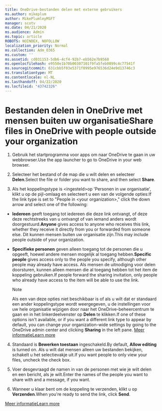 ```yaml
---
title: OneDrive-bestanden delen met externe gebruikers
ms.author: mikeplum
author: MikePlumleyMSFT
manager: scotv
ms.date: 04/21/2020
ms.audience: Admin
ms.topic: article
ROBOTS: NOINDEX, NOFOLLOW
localization_priority: Normal
ms.collection: Adm_O365
ms.custom: ''
ms.assetid: cd031153-5db6-4cf4-92b7-eb562e7b9568
ms.openlocfilehash: e9550e1b70b00307101f9fa5feb0899c4c77541f
ms.sourcegitcommit: 631cbb5f03e5371f0995e976536d24e9d13746c3
ms.translationtype: MT
ms.contentlocale: nl-NL
ms.lasthandoff: 04/22/2020
ms.locfileid: "43742326"
---
```

# <a name="share-files-in-onedrive-with-people-outside-your-organization"></a><span data-ttu-id="22d94-102">Bestanden delen in OneDrive met mensen buiten uw organisatie</span><span class="sxs-lookup"><span data-stu-id="22d94-102">Share files in OneDrive with people outside your organization</span></span>

1. <span data-ttu-id="22d94-103">Gebruik het startprogramma voor apps om naar OneDrive te gaan in uw webbrowser.</span><span class="sxs-lookup"><span data-stu-id="22d94-103">Use the app launcher to go to OneDrive in your web browser.</span></span> 
    
2. <span data-ttu-id="22d94-104">Selecteer het bestand of de map die u wilt delen en selecteer **Delen**.</span><span class="sxs-lookup"><span data-stu-id="22d94-104">Select the file or folder you want to share, and then select **Share**.</span></span> 
    
3. <span data-ttu-id="22d94-105">Als het koppelingstype is \<ingesteld\>op 'Personen in uw organisatie', klikt u op de pijl-omlaag en selecteert u een van de volgende opties:</span><span class="sxs-lookup"><span data-stu-id="22d94-105">If the link type is set to "People in \<your organization\>," click the down arrow and select one of the following:</span></span> 
    
  - <span data-ttu-id="22d94-106">**Iedereen** geeft toegang tot iedereen die deze link ontvangt, of deze deze rechtstreeks van u ontvangt of van iemand anders wordt doorgestuurd.</span><span class="sxs-lookup"><span data-stu-id="22d94-106">**Anyone** gives access to anyone who receives this link, whether they receive it directly from you or forwarded from someone else.</span></span> <span data-ttu-id="22d94-107">Dit kunnen mensen buiten uw organisatie zijn.</span><span class="sxs-lookup"><span data-stu-id="22d94-107">This may include people outside of your organization.</span></span> 
    
  - <span data-ttu-id="22d94-108">**Specifieke personen** geven alleen toegang tot de personen die u opgeeft, hoewel andere mensen mogelijk al toegang hebben.</span><span class="sxs-lookup"><span data-stu-id="22d94-108">**Specific people** gives access only to the people you specify, although other people may already have access.</span></span> <span data-ttu-id="22d94-109">Als mensen de uitnodiging voor delen doorsturen, kunnen alleen mensen die al toegang hebben tot het item de koppeling gebruiken.</span><span class="sxs-lookup"><span data-stu-id="22d94-109">If people forward the sharing invitation, only people who already have access to the item will be able to use the link.</span></span> 
    
    > [!NOTE]
    > <span data-ttu-id="22d94-110">Als een van deze opties niet beschikbaar is of als u wilt dat er standaard een ander koppelingstype wordt weergegeven, u de instellingen voor uw hele organisatie wijzigen door naar het OneDrive-beheercentrum te gaan en in het linkerdeelvenster op **Delen** te klikken.</span><span class="sxs-lookup"><span data-stu-id="22d94-110">If one of these options isn't available, or if you want a different link type to appear by default, you can change your organization-wide settings by going to the OneDrive admin center and clicking **Sharing** in the left pane.</span></span> [<span data-ttu-id="22d94-111">Meer informatie</span><span class="sxs-lookup"><span data-stu-id="22d94-111">Learn more</span></span>](https://go.microsoft.com/fwlink/?linkid=871961)
  
4. <span data-ttu-id="22d94-112">Standaard is **Bewerken toestaan** ingeschakeld.</span><span class="sxs-lookup"><span data-stu-id="22d94-112">By default, **Allow editing** is turned on.</span></span> <span data-ttu-id="22d94-113">Als u wilt dat mensen alleen uw bestanden bekijken, schakelt u het selectievakje uit.</span><span class="sxs-lookup"><span data-stu-id="22d94-113">If you want people to only view your files, uncheck the check box.</span></span> 
    
5. <span data-ttu-id="22d94-114">Voer desgevraagd de namen in van de personen met wie je wilt delen en een bericht, als je wilt.</span><span class="sxs-lookup"><span data-stu-id="22d94-114">Enter the names of the people you want to share with and a message, if you want.</span></span>
    
6. <span data-ttu-id="22d94-115">Wanneer u klaar bent om de koppeling te verzenden, klikt u op **Verzenden**.</span><span class="sxs-lookup"><span data-stu-id="22d94-115">When you're ready to send the link, click **Send**.</span></span> 
    
[<span data-ttu-id="22d94-116">Meer informatie</span><span class="sxs-lookup"><span data-stu-id="22d94-116">Learn more</span></span>](https://go.microsoft.com/fwlink/?linkid=871861)
  

